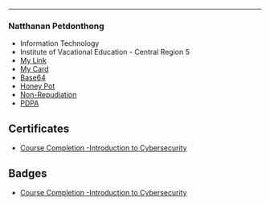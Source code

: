 
---

### Natthanan Petdonthong

- Information Technology
- Institute of Vacational Education - Central Region 5
- [My Link](HelloWorld)
- [My Card](NewYearCard)
- [Base64](Base64)
- [Honey Pot](HoneyPot)
- [Non-Repudiation](Non-Repudiation)
- [PDPA](PDPA)

## Certificates

- [Course Completion -Introduction to Cybersecurity](Introduction_to_Cybersecurity)

## Badges

- [Course Completion -Introduction to Cybersecurity](BadgeOne)
